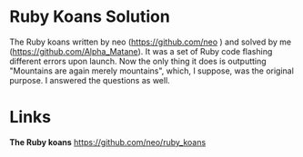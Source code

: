 # Ruby Koans Solution

The Ruby koans written by neo (https://github.com/neo ) and solved by me (https://github.com/Alpha_Matane).
It was a set of Ruby code flashing different errors upon launch. Now the only thing it does is outputting "Mountains are again merely mountains", which, I suppose, was the original purpose. 
I answered the questions as well.

# Links

**The Ruby koans**
https://github.com/neo/ruby_koans
